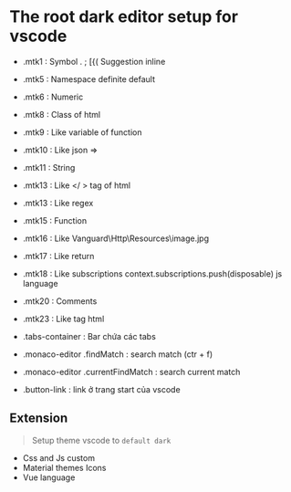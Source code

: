 # The root dark editor setup for vscode
- .mtk1   : Symbol . ; [{( Suggestion inline
- .mtk5   : Namespace definite default
- .mtk6   : Numeric
- .mtk8   : Class of html
- .mtk9   : Like variable of function
- .mtk10  : Like json =>
- .mtk11  : String
- .mtk13  : Like </ > tag of html
- .mtk13  : Like regex
- .mtk15  : Function
- .mtk16  : Like Vanguard\Http\Resources\image.jpg
- .mtk17  : Like return
- .mtk18  : Like subscriptions context.subscriptions.push(disposable) js language
- .mtk20  : Comments
- .mtk23  : Like tag html

- .tabs-container : Bar chứa các tabs
- .monaco-editor .findMatch : search match (ctr + f)
- .monaco-editor .currentFindMatch : search current match
- .button-link : link ở trang start của vscode

## Extension
> Setup theme vscode to `default dark`
- Css and Js custom
- Material themes Icons
- Vue language


